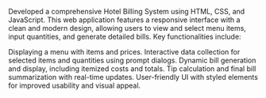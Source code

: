 Developed a comprehensive Hotel Billing System using HTML, CSS, and JavaScript. This web application features a responsive interface with a clean and modern design, allowing users to view and select menu items, input quantities, and generate detailed bills. Key functionalities include:

Displaying a menu with items and prices.
Interactive data collection for selected items and quantities using prompt dialogs.
Dynamic bill generation and display, including itemized costs and totals.
Tip calculation and final bill summarization with real-time updates.
User-friendly UI with styled elements for improved usability and visual appeal.

